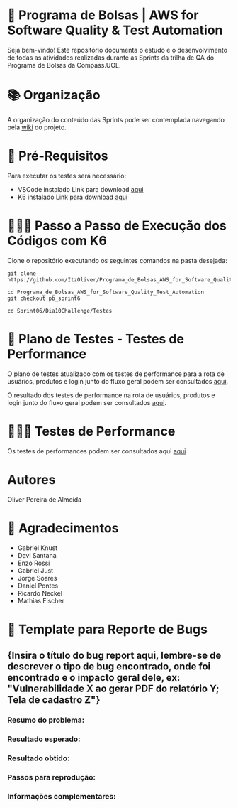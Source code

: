 # 👜 Programa de Bolsas | AWS for Software Quality & Test Automation 
Seja bem-vindo! Este repositório documenta o estudo e o desenvolvimento de todas as atividades realizadas durante as Sprints da trilha de QA do Programa de Bolsas da Compass.UOL.

# 📚 Organização
A organização do conteúdo das Sprints pode ser contemplada navegando pela [wiki](https://github.com/ItzOliver/Programa_de_Bolsas_AWS_for_Software_Quality_Test_Automation/wiki) do projeto.

# 📔 Pré-Requisitos
Para executar os testes será necessário:
- VSCode instalado
Link para download [aqui](https://code.visualstudio.com/download) 
- K6 instalado
Link para download [aqui](https://grafana.com/get/?src=k6io&redirectPath=k6&tab=self-managed)

# 🚶🏻‍♀️ Passo a Passo de Execução dos Códigos com K6
Clone o repositório executando os seguintes comandos na pasta desejada:
```
git clone https://github.com/ItzOliver/Programa_de_Bolsas_AWS_for_Software_Quality_Test_Automation

cd Programa_de_Bolsas_AWS_for_Software_Quality_Test_Automation
git checkout pb_sprint6

cd Sprint06/Dia10Challenge/Testes
```


# 📄 Plano de Testes - Testes de Performance
O plano de testes atualizado com os testes de performance para a rota de usuários, produtos e login junto do fluxo geral podem ser consultados [aqui](https://github.com/ItzOliver/Programa_de_Bolsas_AWS_for_Software_Quality_Test_Automation/tree/pb_sprint6/Sprint6/Dia%2010%20Challenge/Plano%20de%20Testes).

O resultado dos testes de performance na rota de usuários, produtos e login junto do fluxo geral podem ser consultados [aqui](https://github.com/ItzOliver/Programa_de_Bolsas_AWS_for_Software_Quality_Test_Automation/tree/pb_sprint6/Sprint6/Dia%2010%20Challenge/Resultados).

# 👩🏻‍💻 Testes de Performance
Os testes de performances podem ser consultados aqui [aqui](https://github.com/ItzOliver/Programa_de_Bolsas_AWS_for_Software_Quality_Test_Automation/tree/pb_sprint6/Sprint6/Dia%2010%20Challenge/Testes)

# Autores
Oliver Pereira de Almeida

# 🤝 Agradecimentos
- Gabriel Knust
- Davi Santana
- Enzo Rossi
- Gabriel Just
- Jorge Soares
- Daniel Pontes
- Ricardo Neckel
- Mathias Fischer

# 📄 Template para Reporte de Bugs
## {Insira o título do bug report aqui, lembre-se de descrever o tipo de bug encontrado, onde foi encontrado e o impacto geral dele, ex: "Vulnerabilidade X ao gerar PDF do relatório Y; Tela de cadastro Z"}

### Resumo do problema:

### Resultado esperado:

### Resultado obtido:

### Passos para reprodução:

### Informações complementares: